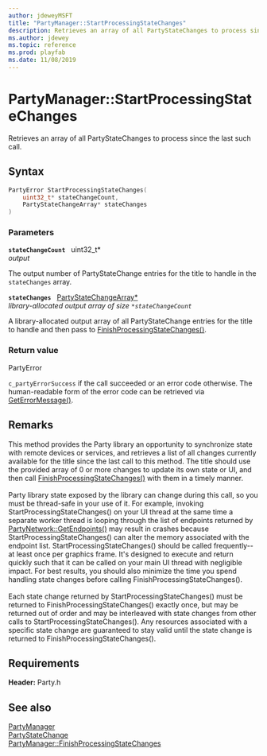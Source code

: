 ```yaml
---
author: jdeweyMSFT
title: "PartyManager::StartProcessingStateChanges"
description: Retrieves an array of all PartyStateChanges to process since the last such call.
ms.author: jdewey
ms.topic: reference
ms.prod: playfab
ms.date: 11/08/2019
---
```


# PartyManager::StartProcessingStateChanges  

Retrieves an array of all PartyStateChanges to process since the last such call.  

## Syntax  
  
```cpp
PartyError StartProcessingStateChanges(  
    uint32_t* stateChangeCount,  
    PartyStateChangeArray* stateChanges  
)  
```  
  
### Parameters  
  
**`stateChangeCount`** &nbsp; uint32_t*  
*output*  
  
The output number of PartyStateChange entries for the title to handle in the `stateChanges` array.  
  
**`stateChanges`** &nbsp; [PartyStateChangeArray*](../../../typedefs.md)  
*library-allocated output array of size `*stateChangeCount`*  
  
A library-allocated output array of all PartyStateChange entries for the title to handle and then pass to [FinishProcessingStateChanges()](partymanager_finishprocessingstatechanges.md).  
  
  
### Return value  
PartyError
  
```c_partyErrorSuccess``` if the call succeeded or an error code otherwise. The human-readable form of the error code can be retrieved via [GetErrorMessage()](partymanager_geterrormessage.md).
  
## Remarks  
  
This method provides the Party library an opportunity to synchronize state with remote devices or services, and retrieves a list of all changes currently available for the title since the last call to this method. The title should use the provided array of 0 or more changes to update its own state or UI, and then call [FinishProcessingStateChanges()](partymanager_finishprocessingstatechanges.md) with them in a timely manner. <br /><br /> Party library state exposed by the library can change during this call, so you must be thread-safe in your use of it. For example, invoking StartProcessingStateChanges() on your UI thread at the same time a separate worker thread is looping through the list of endpoints returned by [PartyNetwork::GetEndpoints()](../../PartyNetwork/methods/partynetwork_getendpoints.md) may result in crashes because StartProcessingStateChanges() can alter the memory associated with the endpoint list. StartProcessingStateChanges() should be called frequently-- at least once per graphics frame. It's designed to execute and return quickly such that it can be called on your main UI thread with negligible impact. For best results, you should also minimize the time you spend handling state changes before calling FinishProcessingStateChanges().   <br /><br /> Each state change returned by StartProcessingStateChanges() must be returned to FinishProcessingStateChanges() exactly once, but may be returned out of order and may be interleaved with state changes from other calls to StartProcessingStateChanges(). Any resources associated with a specific state change are guaranteed to stay valid until the state change is returned to FinishProcessingStateChanges().
  
## Requirements  
  
**Header:** Party.h
  
## See also  
[PartyManager](../partymanager.md)  
[PartyStateChange](../../../structs/partystatechange.md)  
[PartyManager::FinishProcessingStateChanges](partymanager_finishprocessingstatechanges.md)
  
  

